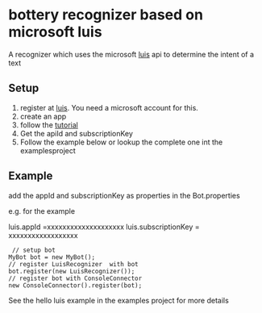 # bottery recognizer based on microsoft luis

A recognizer which uses the microsoft [luis](https://www.luis.ai) api to determine the intent of a text

## Setup

1. register at [luis](https://www.luis.ai). You need a microsoft account for this.
2. create an app
3. follow the [tutorial](https://docs.microsoft.com/en-us/azure/cognitive-services/luis/luis-quickstart-primary-and-secondary-data)
4. Get the apiId and subscriptionKey
5. Follow the example below or lookup the complete one int the examplesproject

## Example

add the appId and subscriptionKey as properties in the Bot.properties

e.g. for the example

luis.appId =xxxxxxxxxxxxxxxxxxxx
luis.subscriptionKey = xxxxxxxxxxxxxxxxxx

     // setup bot   
    MyBot bot = new MyBot();
    // register LuisRecognizer  with bot
    bot.register(new LuisRecognizer());
    // register bot with ConsoleConnector
    new ConsoleConnector().register(bot);
    
See the hello luis example in the examples project for more details